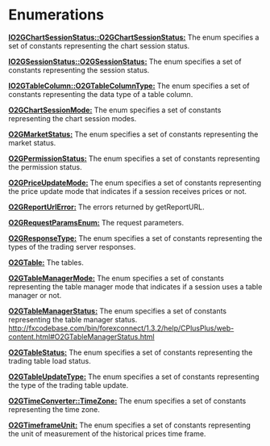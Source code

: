 # Enumerations

[**IO2GChartSessionStatus::O2GChartSessionStatus:**](http://fxcodebase.com/bin/forexconnect/1.3.2/help/CPlusPlus/web-content.html#O2GChartSessionStatus.html)
The enum specifies a set of constants representing the chart session status.

[**IO2GSessionStatus::O2GSessionStatus:**](http://fxcodebase.com/bin/forexconnect/1.3.2/help/CPlusPlus/web-content.html#O2GSessionStatus.html)
The enum specifies a set of constants representing the session status.

[**IO2GTableColumn::O2GTableColumnType:**](http://fxcodebase.com/bin/forexconnect/1.3.2/help/CPlusPlus/web-content.html#IO2GTableColumn_O2GTableColumnType.html)
The enum specifies a set of constants representing the data type of a table column.

[**O2GChartSessionMode:**](http://fxcodebase.com/bin/forexconnect/1.3.2/help/CPlusPlus/web-content.html#O2GChartSessionMode.html)
The enum specifies a set of constants representing the chart session modes.

[**O2GMarketStatus:**](http://fxcodebase.com/bin/forexconnect/1.3.2/help/CPlusPlus/web-content.html#O2GMarketStatus.html)
The enum specifies a set of constants representing the market status.

[**O2GPermissionStatus:**](http://fxcodebase.com/bin/forexconnect/1.3.2/help/CPlusPlus/web-content.html#O2GPermissionStatus.html)
The enum specifies a set of constants representing the permission status.

[**O2GPriceUpdateMode:**](http://fxcodebase.com/bin/forexconnect/1.3.2/help/CPlusPlus/web-content.html#O2GPriceUpdateMode.html)
The enum specifies a set of constants representing the price update mode that indicates if a session receives prices or not.

[**O2GReportUrlError:**](http://fxcodebase.com/bin/forexconnect/1.3.2/help/CPlusPlus/web-content.html#O2GReportUrlError.html)
The errors returned by getReportURL.

[**O2GRequestParamsEnum:**](http://fxcodebase.com/bin/forexconnect/1.3.2/help/CPlusPlus/web-content.html#O2GRequestParamsEnum.html)
The request parameters.

[**O2GResponseType:**](http://fxcodebase.com/bin/forexconnect/1.3.2/help/CPlusPlus/web-content.html#O2GResponseType.html)
The enum specifies a set of constants representing the types of the trading server responses.

[**O2GTable:**](http://fxcodebase.com/bin/forexconnect/1.3.2/help/CPlusPlus/web-content.html#O2GTable.html)
The tables.

[**O2GTableManagerMode:**](http://fxcodebase.com/bin/forexconnect/1.3.2/help/CPlusPlus/web-content.html#O2GTableManagerMode.html)
The enum specifies a set of constants representing the table manager mode that indicates if a session uses a table manager or not.

[**O2GTableManagerStatus:**](http://fxcodebase.com/bin/forexconnect/1.3.2/help/CPlusPlus/web-content.html#O2GTableManagerStatus.html)
The enum specifies a set of constants representing the table manager status.
http://fxcodebase.com/bin/forexconnect/1.3.2/help/CPlusPlus/web-content.html#O2GTableManagerStatus.html

[**O2GTableStatus:**](http://fxcodebase.com/bin/forexconnect/1.3.2/help/CPlusPlus/web-content.html#O2GTableStatus.html)
The enum specifies a set of constants representing the trading table load status.

[**O2GTableUpdateType:**](http://fxcodebase.com/bin/forexconnect/1.3.2/help/CPlusPlus/web-content.html#O2GTableUpdateType.html)
The enum specifies a set of constants representing the type of the trading table update.

[**O2GTimeConverter::TimeZone:**](http://fxcodebase.com/bin/forexconnect/1.3.2/help/CPlusPlus/web-content.html#O2GTimeConverterTimeZone.html)
The enum specifies a set of constants representing the time zone.

[**O2GTimeframeUnit:**](http://fxcodebase.com/bin/forexconnect/1.3.2/help/CPlusPlus/web-content.html#O2GTimeframeUnit.html)
The enum specifies a set of constants representing the unit of measurement of the historical prices time frame.

